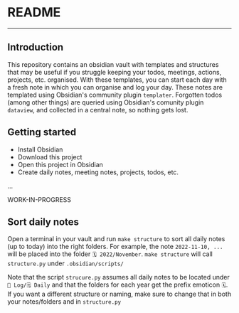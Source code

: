 # README

---

## Introduction

This repository contains an obsidian vault with templates and structures that may be useful if you struggle keeping your todos, meetings, actions, projects, etc. organised. With these templates, you can start each day with a fresh note in which you can organise and log your day. These notes are templated using Obsidian's community plugin `templater`. Forgotten todos (among other things) are queried using Obsidian's comunity plugin `dataview`, and collected in a central note, so nothing gets lost.


## Getting started

- Install Obsidian
- Download this project
- Open this project in Obsidian
- Create daily notes, meeting notes, projects, todos, etc.

...

WORK-IN-PROGRESS


## Sort daily notes

Open a terminal in your vault and run `make structure` to sort all daily notes (up to today) into the 
right folders. For example, the note `2022-11-10, ...` will be placed into the folder 
`🗓 2022/November`. `make structure` will call `structure.py` under `.obsidian/scripts/`

Note that the script `strucure.py` assumes all daily notes to be located under `📓 Log/🗒 Daily` 
and that the folders for each year get the prefix emoticon `🗓`. If you want a different structure or naming, make sure to change that in both your notes/folders and in `structure.py`
